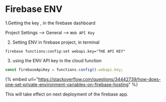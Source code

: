 # Firebase ENV

1.Getting the key , in the firebase dashboard 

Project Settings --&gt; General --&gt; `Web API Key`

2. Setting ENV in firebase project, in terminal

```text
firebase functions:config:set webapi.key="THE API KEY"
```

3. using the ENV API key in the cloud function

```javascript
const firebaseApiKey = functions.config().webapi.key; 
```

{% embed url="https://stackoverflow.com/questions/34442739/how-does-one-set-private-environment-variables-on-firebase-hosting" %}

This will take effect on next deployment of the firebase app.

